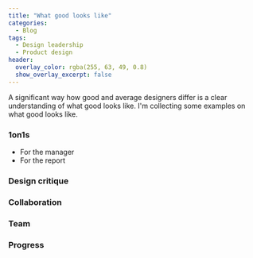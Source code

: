 ```yaml
---
title: "What good looks like"
categories:
  - Blog 
tags:
  - Design leadership
  - Product design
header:
  overlay_color: rgba(255, 63, 49, 0.8)
  show_overlay_excerpt: false
---
```


A significant way how good and average designers differ is a clear understanding of what good looks like. I'm collecting some examples on what good looks like.

### 1on1s

- For the manager
- For the report

### Design critique

### Collaboration

### Team

### Progress